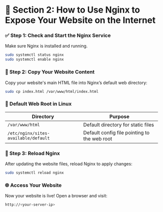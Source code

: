 # 📘 Section 2: How to Use Nginx to Expose Your Website on the Internet

### ✅ Step 1: Check and Start the Nginx Service
Make sure Nginx is installed and running.

```bash
sudo systemctl status nginx
sudo systemctl enable nginx
```
### 📁 Step 2: Copy Your Website Content

Copy your website's main HTML file into Nginx’s default web directory:

```bash
sudo cp index.html /var/www/html/index.html

```
### 📁 Default Web Root in Linux

| Directory             | Purpose                          |
|-----------------------|----------------------------------|
| `/var/www/html`       | Default directory for static files |
| `/etc/nginx/sites-available/default` | Default config file pointing to the web root |


### 🔄 Step 3: Reload Nginx

After updating the website files, reload Nginx to apply changes:
```bash
sudo systemctl reload nginx
```

### 🌐 Access Your Website

Now your website is live! Open a browser and visit:
```bash
http://<your-server-ip>
```
